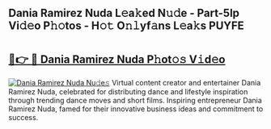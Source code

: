 ## Dania Ramirez Nuda L𝚎a𝚔ed N𝚞𝚍e - Part-5lp Vi𝚍𝚎o P𝚑𝚘tos - H𝚘𝚝 O𝚗𝚕yf𝚊ns L𝚎a𝚔s PUYFE

# <h2><a href="http://kfcax6.oniu.top/?m=Dania+Ramirez+Nuda">🔗👉 🔴 Dania Ramirez Nuda P𝚑ot𝚘𝚜 V𝚒d𝚎o</a></h2>

[![Dania Ramirez Nuda Nu𝚍e𝚜](https://i.imgur.com/0qMVB7G.gif)](http://kfcax6.oniu.top/?m=Dania+Ramirez+Nuda)
Virtual content creator and entertainer Dania Ramirez Nuda, celebrated for distributing dance and lifestyle inspiration through trending dance moves and short films. Inspiring entrepreneur Dania Ramirez Nuda, famed for their innovative business ideas and commitment to success.  
